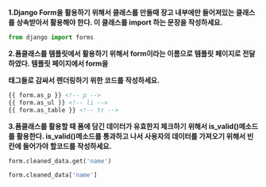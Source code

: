 **1.Django Form을 활용하기 위해서 클래스를 만들때 장고 내부에만 들어져있는 클래스를 상속받아서 활용해야 한다. 이 클래스를 import 하는 문장을 작성하세요.**

```python
from django import forms
```



 

**2.폼클래스를 템플릿에서 활용하기 위해서 form이라는 이름으로 템플릿 페이지로 전달하였다. 템플릿 페이지에서 form을 <p>태그들로 감싸서 렌더링하기 위한 코드를 작성하세요.**

```html
{{ form.as_p }} <!-- p -->
{{ form.as_ul }} <!-- li -->
{{ form.as_table }} <!-- tr -->
```





**3.폼클래스를 활용할 때 폼에 담긴 데이터가 유효한지 체크하기 위해서 is_valid()메소드를 활용한다. is_valid()메소드를 통과하고 나서 사용자의 데이터를 가져오기 위해서 빈칸에 들어가야 할코드를 작성하세요.**

```python
form.cleaned_data.get('name')

form.cleaned_data['name']
```



